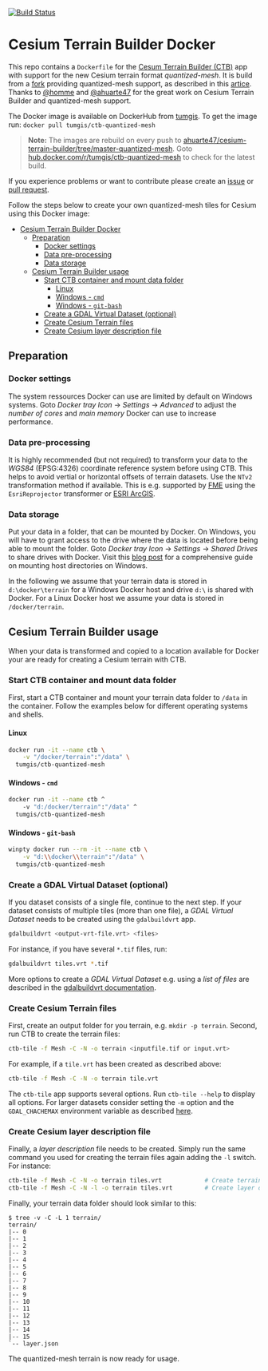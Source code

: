 
[![Build Status](https://travis-ci.com/tum-gis/cesium-terrain-builder-docker.svg?branch=master)](https://travis-ci.com/tum-gis/cesium-terrain-builder-docker)

# Cesium Terrain Builder Docker

This repo contains a `Dockerfile` for the [Cesum Terrain Builder (CTB)](https://github.com/geo-data/cesium-terrain-builder) app with support for the new Cesium terrain format *quantized-mesh*. It is build from a [fork](https://github.com/ahuarte47/cesium-terrain-builder/tree/master-quantized-mesh) providing quantized-mesh support, as described in this [artice](https://www.linkedin.com/pulse/fast-cesium-terrain-rendering-new-quantized-mesh-output-alvaro-huarte/).
Thanks to [@homme](https://github.com/homme) and [@ahuarte47](https://github.com/ahuarte47) for the great work on Cesium Terrain Builder and quantized-mesh support.

The Docker image is available on DockerHub from [tumgis](https://hub.docker.com/r/tumgis/). To get the image run: `docker pull tumgis/ctb-quantized-mesh`

> **Note:** The images are rebuild on every push to [ahuarte47/cesium-terrain-builder/tree/master-quantized-mesh](https://github.com/ahuarte47/cesium-terrain-builder/tree/master-quantized-mesh). Goto [hub.docker.com/r/tumgis/ctb-quantized-mesh](https://hub.docker.com/r/tumgis/ctb-quantized-mesh) to check for the latest build.

If you experience problems or want to contribute please create an [issue](https://github.com/tum-gis/cesium-terrain-builder-docker/issues) or [pull request](https://github.com/tum-gis/cesium-terrain-builder-docker/pulls).

Follow the steps below to create your own quantized-mesh tiles for Cesium using this Docker image:

- [Cesium Terrain Builder Docker](#cesium-terrain-builder-docker)
  - [Preparation](#preparation)
    - [Docker settings](#docker-settings)
    - [Data pre-processing](#data-pre-processing)
    - [Data storage](#data-storage)
  - [Cesium Terrain Builder usage](#cesium-terrain-builder-usage)
    - [Start CTB container and mount data folder](#start-ctb-container-and-mount-data-folder)
      - [Linux](#linux)
      - [Windows - `cmd`](#windows---cmd)
      - [Windows - `git-bash`](#windows---git-bash)
    - [Create a GDAL Virtual Dataset (optional)](#create-a-gdal-virtual-dataset-optional)
    - [Create Cesium Terrain files](#create-cesium-terrain-files)
    - [Create Cesium layer description file](#create-cesium-layer-description-file)

## Preparation

### Docker settings

The system ressources Docker can use are limited by default on Windows systems. Goto *Docker tray Icon* -> *Settings* -> *Advanced* to adjust the *number of cores* and *main memory* Docker can use to increase performance.

### Data pre-processing

It is highly recommended (but not required) to transform your data to the *WGS84* (EPSG:4326) coordinate reference system before using CTB. This helps to avoid vertial or horizontal offsets of terrain datasets.
Use the `NTv2` transformation method if available. This is e.g. supported by [FME](https://www.safe.com/) using the `EsriReprojector` transformer or  [ESRI ArcGIS](https://www.arcgis.com/index.html).

### Data storage

Put your data in a folder, that can be mounted by Docker. On Windows, you will have to grant access to the drive where the data is located before being able to mount the folder. Goto *Docker tray Icon* -> *Settings* -> *Shared Drives* to share drives with Docker. Visit this [blog post](https://rominirani.com/docker-on-windows-mounting-host-directories-d96f3f056a2c) for a comprehensive guide on mounting host directories on Windows.

In the following we assume that your terrain data is stored in `d:\docker\terrain` for a Windows Docker host and drive `d:\` is shared with Docker. For a Linux Docker host we assume your data is stored in `/docker/terrain`.

## Cesium Terrain Builder usage

When your data is transformed and copied to a location available for Docker your are ready for creating a Cesium terrain with CTB.

### Start CTB container and mount data folder

First, start a CTB container and mount your terrain data folder to `/data` in the container. Follow the examples below for different operating systems and shells.

#### Linux

```bash
docker run -it --name ctb \
    -v "/docker/terrain":"/data" \
  tumgis/ctb-quantized-mesh
```

#### Windows - `cmd`

```sh
docker run -it --name ctb ^
    -v "d:/docker/terrain":"/data" ^
  tumgis/ctb-quantized-mesh
```

#### Windows - `git-bash`

```sh
winpty docker run --rm -it --name ctb \
    -v "d:\\docker\\terrain":"/data" \
  tumgis/ctb-quantized-mesh
```

### Create a GDAL Virtual Dataset (optional)

If you dataset consists of a single file, continue to the next step. If your dataset consists of multiple tiles (more than one file), a *GDAL Virtual Dataset* needs to be created using the `gdalbuildvrt` app.

```sh
gdalbuildvrt <output-vrt-file.vrt> <files>
```

For instance, if you have several `*.tif` files, run:

```sh
gdalbuildvrt tiles.vrt *.tif
```

More options to create a *GDAL Virtual Dataset* e.g. using a *list of files* are described in the [gdalbuildvrt documentation](https://www.gdal.org/gdalbuildvrt.html).

### Create Cesium Terrain files

First, create an output folder for you terrain, e.g. `mkdir -p terrain`. Second, run CTB to create the terrain files:

```sh
ctb-tile -f Mesh -C -N -o terrain <inputfile.tif or input.vrt>
```

For example, if a `tile.vrt` has been created as described above:

```sh
ctb-tile -f Mesh -C -N -o terrain tile.vrt
```

The `ctb-tile` app supports several options. Run `ctb-tile --help` to display all options. For larger datasets consider setting the `-m` option and the `GDAL_CHACHEMAX` environment variable as described [here](https://github.com/geo-data/cesium-terrain-builder#ctb-tile).

### Create Cesium layer description file

Finally, a *layer description* file needs to be created. Simply run the same command you used for creating the terrain files again adding the `-l` switch. For instance:

```sh
ctb-tile -f Mesh -C -N -o terrain tiles.vrt            # Create terrain files
ctb-tile -f Mesh -C -N -l -o terrain tiles.vrt         # Create layer description file
```

Finally, your terrain data folder should look similar to this:

```text
$ tree -v -C -L 1 terrain/
terrain/
|-- 0
|-- 1
|-- 2
|-- 3
|-- 4
|-- 5
|-- 6
|-- 7
|-- 8
|-- 9
|-- 10
|-- 11
|-- 12
|-- 13
|-- 14
|-- 15
`-- layer.json
```

The quantized-mesh terrain is now ready for usage.
